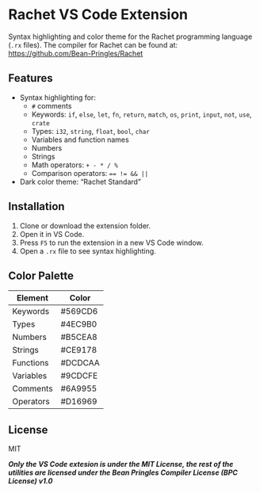 # Rachet VS Code Extension

Syntax highlighting and color theme for the Rachet programming language (`.rx` files).
The compiler for Rachet can be found at:
https://github.com/Bean-Pringles/Rachet

## Features

- Syntax highlighting for:
  - `#` comments
  - Keywords: `if`, `else`, `let`, `fn`, `return`, `match`, `os`, `print`, `input`, `not`, `use`, `crate`
  - Types: `i32`, `string`, `float`, `bool`, `char`
  - Variables and function names
  - Numbers
  - Strings
  - Math operators: `+ - * / %`
  - Comparison operators: `== != && ||`
- Dark color theme: “Rachet Standard”

## Installation

1. Clone or download the extension folder.
2. Open it in VS Code.
3. Press `F5` to run the extension in a new VS Code window.
4. Open a `.rx` file to see syntax highlighting.

## Color Palette

| Element       | Color      |
|---------------|------------|
| Keywords      | #569CD6    |
| Types         | #4EC9B0    |
| Numbers       | #B5CEA8    |
| Strings       | #CE9178    |
| Functions     | #DCDCAA    |
| Variables     | #9CDCFE    |
| Comments      | #6A9955    |
| Operators     | #D16969    |

## License

MIT

***Only the VS Code extesion is under the MIT License, the rest of the utilities are licensed under the Bean Pringles Compiler License (BPC License) v1.0***
